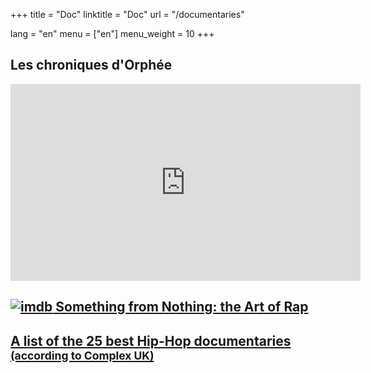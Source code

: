 +++
title = "Doc"
linktitle = "Doc"
url = "/documentaries"

lang = "en"
menu = ["en"]
menu_weight = 10
+++

## Les chroniques d'Orphée
<iframe width="560" height="315" src="https://www.youtube.com/embed/FF4B90WXw2E" frameborder="0" allowfullscreen></iframe>

## <a href="http://www.imdb.com/title/tt2062996/" alt="imdb"><img src="/imdb.png" alt="imdb"> Something from Nothing: the Art of Rap</a>
## <a href="http://uk.complex.com/pop-culture/2012/06/the-25-best-hip-hop-documentaries/and-you-dont-stop-30-years-of-hip-hop">A list of the 25 best Hip-Hop documentaries <small>(according to Complex UK)</small></a>
